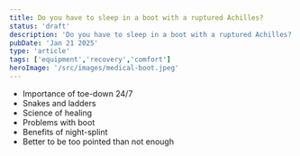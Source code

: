 ```yaml
---
title: Do you have to sleep in a boot with a ruptured Achilles?
status: 'draft'
description: 'Do you have to sleep in a boot with a ruptured Achilles?'
pubDate: 'Jan 21 2025'
type: 'article'
tags: ['equipment','recovery','comfort']
heroImage: '/src/images/medical-boot.jpeg'
---
```


- Importance of toe-down 24/7
- Snakes and ladders
- Science of healing
- Problems with boot
- Benefits of night-splint
- Better to be too pointed than not enough
